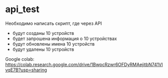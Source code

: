 # api_test

Необходимо написать скрипт, где через API
 * будут созданы 10 устройств
 * будет запрошена информация о 10 устройствах
 * будут обновлены имена 10 устройств
 * будут удалены 10 устройств


Google colab:
https://colab.research.google.com/drive/1BwpcRzwr6OFDyRMAejitbN741VlvqE7B?usp=sharing

